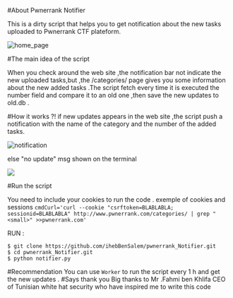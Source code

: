 #About Pwnerrank Notifier

This is a dirty script that helps you to get notification about the new tasks uploaded to Pwnerrank CTF plateform.

![home_page](http://i.imgur.com/w8bsGfS.png)

#The main idea of the script

When you check around the web site ,the notification bar not indicate the new uploaded tasks,but ,the /categories/ page gives you some information about the new added tasks .The script fetch every time it is executed the number field and compare it to an old one ,then save the new updates to old.db .

#How it works ?!
if new updates appears in the web site ,the script push a notification with the name of the category and the number of the added tasks.

![notification](http://i.imgur.com/tnhjRCY.png)

else "no update" msg shown on the terminal

![](http://i.imgur.com/90gh2VW.png)

#Run the script

You need to include your cookies to run the code .
exemple of cookies and sessions
`cmdCurl='curl --cookie "csrftoken=BLABLABLA; sessionid=BLABLABLA" http://www.pwnerrank.com/categories/ | grep "<small>" >>pwnerrank.com'
`

RUN : 
```
$ git clone https://github.com/ihebBenSalem/pwnerrank_Notifier.git
$ cd pwnerrank_Notifier.git
$ python notifier.py
```
#Recommendation
You can use `Worker` to run the script every 1 h and get the new updates . 
#Says thank you
Big thanks to Mr .Fahmi ben Khlifa CEO of Tunisian white hat security who have inspired me to write this code 
